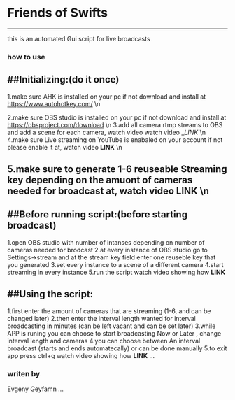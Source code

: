 # Friends of Swifts 
------------------------

this is an automated Gui script for live broadcasts

### how to use

##Initializing:(do it once)
----------------------
1.make sure AHK is installed on your pc if not download and install at https://www.autohotkey.com/ \n

2.make sure OBS studio is installed on your pc if not download and install at https://obsproject.com/download \n
3.add all camera rtmp streams to OBS and add a scene for each camera, watch video watch video __LINK_ \n
4.make sure Live streaming on YouTube is enabaled on your account if not please enable it at, watch video __LINK__ \n

5.make sure to generate 1-6 reuseable Streaming key depending on the amuont of cameras needed for broadcast at, watch video __LINK__ \n
----------------------

##Before running script:(before starting broadcast)
----------------------
1.open OBS studio with number of intanses depending on number of cameras needed for brodcast
2.at every instance of OBS studio go to Settings->stream and at the stream key field enter one reuseble key that you generated
3.set every instance to a scene of a different camera
4.start streaming in every instance
5.run the script
watch video showing how __LINK__

##Using the script:
----------------------
1.first enter the amount of cameras that are streaming (1-6, and can be changed later)
2.then enter the interval length wanted for interval broadcasting in minutes (can be left vacant and can be set later)
3.while APP is runing you can choose to start broadcasting Now or Later , change interval length and cameras
4.you can choose between An interval broadcast (starts and ends automatecally) or can be done manually
5.to exit app press ctrl+q
watch video showing how __LINK__
...
### writen by
Evgeny Geyfamn
...
